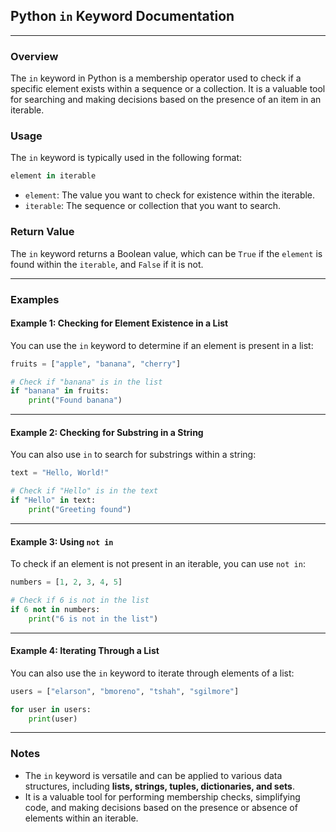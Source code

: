 ## **Python `in` Keyword Documentation**

---

### **Overview**

The `in` keyword in Python is a membership operator used to check if a specific element exists within a sequence or a collection. It is a valuable tool for searching and making decisions based on the presence of an item in an iterable.

### **Usage**

The `in` keyword is typically used in the following format:

```python
element in iterable
```

- `element`: The value you want to check for existence within the iterable.
- `iterable`: The sequence or collection that you want to search.

### **Return Value**

The `in` keyword returns a Boolean value, which can be `True` if the `element` is found within the `iterable`, and `False` if it is not.

---

### **Examples**

#### Example 1: Checking for Element Existence in a List

You can use the `in` keyword to determine if an element is present in a list:

```python
fruits = ["apple", "banana", "cherry"]

# Check if "banana" is in the list
if "banana" in fruits:
    print("Found banana")
```

---

#### Example 2: Checking for Substring in a String

You can also use `in` to search for substrings within a string:

```python
text = "Hello, World!"

# Check if "Hello" is in the text
if "Hello" in text:
    print("Greeting found")
```

---

#### Example 3: Using `not in`

To check if an element is not present in an iterable, you can use `not in`:

```python
numbers = [1, 2, 3, 4, 5]

# Check if 6 is not in the list
if 6 not in numbers:
    print("6 is not in the list")
```

---

#### Example 4: Iterating Through a List

You can also use the `in` keyword to iterate through elements of a list:

```python
users = ["elarson", "bmoreno", "tshah", "sgilmore"]

for user in users:
    print(user)
```

---

### **Notes**

- The `in` keyword is versatile and can be applied to various data structures, including **lists, strings, tuples, dictionaries, and sets**.
- It is a valuable tool for performing membership checks, simplifying code, and making decisions based on the presence or absence of elements within an iterable.
